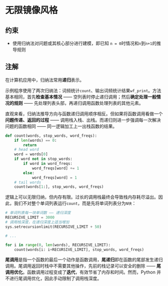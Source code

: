 # 无限镜像风格

## 约束

- 使用归纳法对问题或其核心部分进行建模，即已知 `n = 0`时情况和`n`到`n+1`的推导规则

## 注解

在计算机应用中，归纳法常用**递归**表示。

示例程序使用了两次归纳法：词频统计`count`、输出词频统计结果`wf_print`。方法基本相同，首先**检查基本情况** —— 空列表时停止递归调用；然后**确定处理一般情况的规则** —— 先处理列表头部，再递归调用函数处理列表的其他元素。

直观来看，归纳法推导方向与函数递归调用顺序相反。但如果将函数调用看做一个**问题传递、返回的过程** —— 调用栈入栈、出栈。而递归则进一步强调每一次解决问题的函数相同 —— 同一逻辑加工上一出栈函数的结果。

``` python
def count(words, stop_words, word_freqs):
    if len(words) == 0:
        return
    # head word
    word = words[0]
    if word not in stop_words:
        if word in word_freqs:
            word_freqs[word] += 1
        else:
            word_freqs[word] = 1
    # tail words
    count(words[1:], stop_words, word_freqs)
```

逻辑上可以无限归纳，但内存有限。过长的调用栈最终会导致栈内存耗尽溢出。因此，我们不对整个单词列表运行`count`，而是先将单词列表分为`N块`：

``` python
# 单词列表每一块单词数 —— 递归深度
RECURSIVE_LIMIT = 3000
# 调用栈深度，在递归深度上适当增加
sys.setrecursionlimit(RECURSIVE_LIMIT + 50)

# ...

for i in range(0, len(words), RECURSIVE_LIMIT):
    count(words[i: i+RECURSIVE_LIMIT], stop_words, word_freqs)
```

**尾调用**是指一个函数的最后一个动作是函数调用，**尾递归**即在函数的尾部发生递归调用。尾调用返回时栈中不需要其他操作，先前的栈记录可以安全的删除 —— **尾调用优化**。函数调用过程变成了**迭代**，有效节省了内存和时间。然而，Python 并不进行尾调用优化，因此手动限制了调用栈深度。
